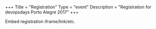 +++
Title = "Registration"
Type = "event"
Description = "Registration for devopsdays Porto Alegre 2017"
+++

<div style="width:100%; text-align:left;">

Embed registration iframe/link/etc.
</div></div>
</div>
